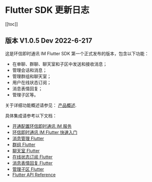 # Flutter SDK 更新日志

[[toc]]

## 版本 V1.0.5 Dev 2022-6-217

这是环信即时通讯 IM Flutter SDK 第一个正式发布的版本，包含以下功能：

- 在单聊、群聊、聊天室和子区中发送和接收消息；
- 管理会话和消息；
- 管理群组和聊天室；
- 用户在线状态订阅；
- 消息表情回复；
- 管理子区等。

关于详细功能概述请参见： [产品概述](https://docs-im.easemob.com/ccim/intro).

具体集成请参考以下文档：

- [开通配置环信即时通讯 IM 服务](https://docs-im.easemob.com/ccim/config)
- [环信即时通讯 IM Flutter 快速入门](https://docs-im.easemob.com/ccim/flutter/quickstart)
- [消息管理 Flutter](https://docs-im.easemob.com/ccim/flutter/message1)
- [群组 Flutter](https://docs-im.easemob.com/ccim/flutter/group1)
- [聊天室 Flutter](https://docs-im.easemob.com/ccim/flutter/chatroom1)
- [在线状态订阅 Flutter](https://docs-im.easemob.com/ccim/flutter/presence)
- [消息表情回复 Flutter](https://docs-im.easemob.com/ccim/flutter/reaction)
- [管理子区 Flutter](https://docs-im.easemob.com/ccim/flutter/thread2)
- [Flutter API Reference]()